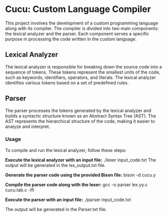 # Cucu: Custom Language Compiler

This project involves the development of a custom programming language along with its compiler. The compiler is divided into two main components: the lexical analyzer and the parser. Each component serves a specific purpose in processing the code written in the custom language.

## Lexical Analyzer
The lexical analyzer is responsible for breaking down the source code into a sequence of tokens. These tokens represent the smallest units of the code, such as keywords, identifiers, operators, and literals. The lexical analyzer identifies various tokens based on a set of predefined rules.

## Parser
The parser processes the tokens generated by the lexical analyzer and builds a syntactic structure known as an Abstract Syntax Tree (AST). The AST represents the hierarchical structure of the code, making it easier to analyze and interpret.

### Usage
To compile and run the lexical analyzer, follow these steps:

**Execute the lexical analyzer with an input file:**
./lexer input_code.txt
The output will be generated in the lex_output.txt file.

**Generate the parser code using the provided Bison file:**
bison -d cucu.y

**Compile the parser code along with the lexer:**
gcc -o parser lex.yy.c cucu.tab.c -lfl

**Execute the parser with an input file:**
./parser input_code.txt

The output will be generated in the Parser.txt file.
